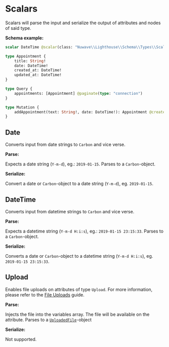 # Scalars
Scalars will parse the input and serialize the output of attributes and nodes of said type.

**Schema example:**
```graphql
scalar DateTime @scalar(class: "Nuwave\\Lighthouse\\Schema\\Types\\Scalars\\DateTime")

type Appointment {
    title: String!
    date: DateTime!
    created_at: DateTime!
    updated_at: DateTime!
}

type Query {
    appointments: [Appointment] @paginate(type: "connection")
}

type Mutation {
    addAppointment(text: String!, date: DateTime!): Appointment @create
}

```

## Date
Converts input from date strings to `Carbon` and vice verse.

**Parse:**

Expects a date string (`Y-m-d`), eg.: `2019-01-15`. Parses to a `Carbon`-object.

**Serialize:**

Convert a date or `Carbon`-object to a date string (`Y-m-d`), eg. `2019-01-15`.

## DateTime
Converts input from datetime strings to `Carbon` and vice verse.

**Parse:**

Expects a datetime string (`Y-m-d H:i:s`), eg.: `2019-01-15 23:15:33`. Parses to a `Carbon`-object.

**Serialize:**

Converts a date or `Carbon`-object to a datetime string (`Y-m-d H:i:s`), eg. `2019-01-15 23:15:33`.

## Upload
Enables file uploads on attributes of type `Upload`.
For more information, please refer to the [File Uploads](../guides/file-uploads.md) guide.

**Parse:**

Injects the file into the variables array. The file will be available on the attribute.
Parses to a [`UploadedFile`](https://laravel.com/api/5.6/Illuminate/Http/UploadedFile.html)-object

**Serialize:**

Not supported.
